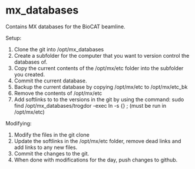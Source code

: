# mx_databases
Contains MX databases for the BioCAT beamline.

Setup:
1. Clone the git into /opt/mx_databases
2. Create a subfolder for the computer that you want to version control the databases of.
3. Copy the current contents of the /opt/mx/etc folder into the subfolder you created.
4. Commit the current database.
5. Backup the current database by copying /opt/mx/etc to /opt/mx/etc_bk
6. Remove the contents of /opt/mx/etc
7. Add softlinks to to the versions in the git by using the command: sudo find /opt/mx_databases/trogdor -exec ln -s {} \; (must be run in /opt/mx/etc)

Modifying:
1. Modify the files in the git clone
2. Update the softlinks in the /opt/mx/etc folder, remove dead links and add links to any new files.
3. Commit the changes to the git.
4. When done with modifications for the day, push changes to github.

